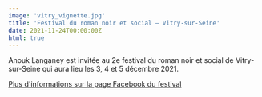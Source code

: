 ```yaml
---
image: 'vitry_vignette.jpg'
title: 'Festival du roman noir et social – Vitry-sur-Seine'
date: 2021-11-24T00:00:00Z
html: true
---
```


<p>
  Anouk Langaney est invitée au 2e festival du roman noir et social de Vitry-sur-Seine qui aura lieu les 3, 4 et 5 décembre 2021.<br/>
</p>
<p>
  <a
    href="https://www.facebook.com/Fest.Vitry/"
    rel="noopener noreferrer"
    target="_blank"
  >
    Plus d'informations sur la page Facebook du festival
  </a>
</p>


